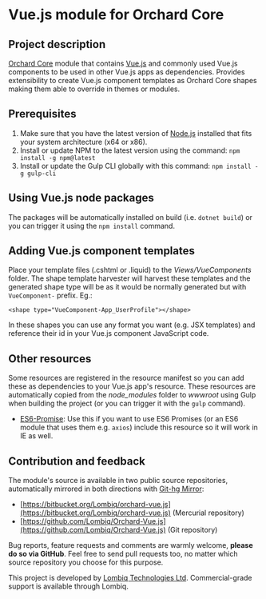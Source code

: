 # Vue.js module for Orchard Core



## Project description

[Orchard Core](http://orchardproject.net/) module that contains [Vue.js](https://vuejs.org/) and commonly used Vue.js components to be used in other Vue.js apps as dependencies. Provides extensibility to create Vue.js component templates as Orchard Core shapes making them able to override in themes or modules.


## Prerequisites

1. Make sure that you have the latest version of [Node.js](https://nodejs.org/en/) installed that fits your system architecture (x64 or x86).
2. Install or update NPM to the latest version using the command: `npm install -g npm@latest`
3. Install or update the Gulp CLI globally with this command: `npm install -g gulp-cli`


## Using Vue.js node packages

The packages will be automatically installed on build (i.e. `dotnet build`) or you can trigger it using the `npm install` command.


## Adding Vue.js component templates

Place your template files (.cshtml or .liquid) to the *Views/VueComponents* folder. The shape template harvester will harvest these templates and the generated shape type will be as it would be normally generated but with `VueComponent-` prefix. Eg.:

    <shape type="VueComponent-App_UserProfile"></shape>

In these shapes you can use any format you want (e.g. JSX templates) and reference their id in your Vue.js component JavaScript code.


## Other resources

Some resources are registered in the resource manifest so you can add these as dependencies to your Vue.js app's resource. These resources are automatically copied from the *node_modules* folder to *wwwroot* using Gulp when building the project (or you can trigger it with the `gulp` command).

- [ES6-Promise](https://www.npmjs.com/package/es6-promise): Use this if you want to use ES6 Promises (or an ES6 module that uses them e.g. `axios`) include this resource so it will work in IE as well.


## Contribution and feedback

The module's source is available in two public source repositories, automatically mirrored in both directions with [Git-hg Mirror](https://githgmirror.com):

- [https://bitbucket.org/Lombiq/orchard-vue.js](https://bitbucket.org/Lombiq/orchard-vue.js) (Mercurial repository)
- [https://github.com/Lombiq/Orchard-Vue.js](https://github.com/Lombiq/Orchard-Vue.js) (Git repository)

Bug reports, feature requests and comments are warmly welcome, **please do so via GitHub**. Feel free to send pull requests too, no matter which source repository you choose for this purpose.

This project is developed by [Lombiq Technologies Ltd](https://lombiq.com/). Commercial-grade support is available through Lombiq.